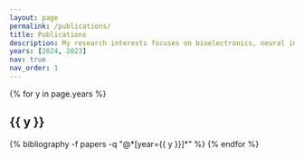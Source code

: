```yaml
---
layout: page
permalink: /publications/
title: Publications
description: My research interests focuses on bioelectronics, neural interfaces, signal processing, machine learning, and digital health.
years: [2024, 2023]
nav: true
nav_order: 1
---
```


<div class="publications">
{% for y in page.years %}
  <h2 class="year">{{ y }}</h2>
  {% bibliography -f papers -q "@*[year={{ y }}]*" %}
{% endfor %}
</div>
